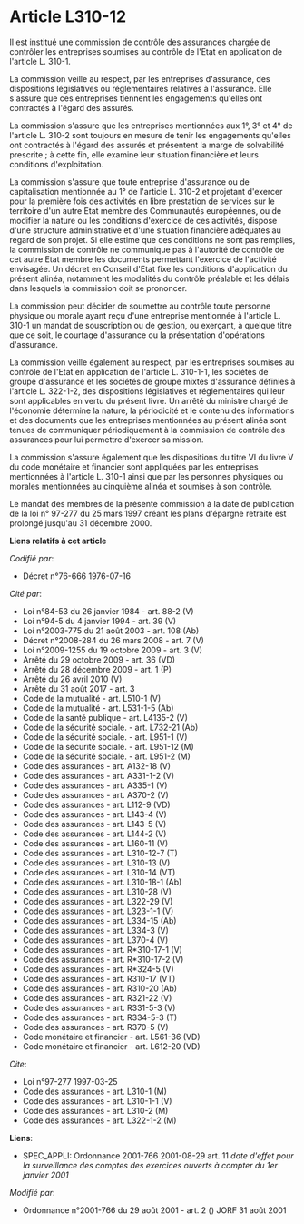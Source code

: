 # Article L310-12

Il est institué une commission de contrôle des assurances chargée de contrôler les entreprises soumises au contrôle de l'Etat
en application de l'article L. 310-1.

La commission veille au respect, par les entreprises d'assurance, des dispositions législatives ou réglementaires relatives à
l'assurance. Elle s'assure que ces entreprises tiennent les engagements qu'elles ont contractés à l'égard des assurés.

La commission s'assure que les entreprises mentionnées aux 1°, 3° et 4° de l'article L. 310-2 sont toujours en mesure de
tenir les engagements qu'elles ont contractés à l'égard des assurés et présentent la marge de solvabilité prescrite ; à cette
fin, elle examine leur situation financière et leurs conditions d'exploitation.

La commission s'assure que toute entreprise d'assurance ou de capitalisation mentionnée au 1° de l'article L. 310-2 et
projetant d'exercer pour la première fois des activités en libre prestation de services sur le territoire d'un autre Etat
membre des Communautés européennes, ou de modifier la nature ou les conditions d'exercice de ces activités, dispose d'une
structure administrative et d'une situation financière adéquates au regard de son projet. Si elle estime que ces conditions
ne sont pas remplies, la commission de contrôle ne communique pas à l'autorité de contrôle de cet autre Etat membre les
documents permettant l'exercice de l'activité envisagée. Un décret en Conseil d'Etat fixe les conditions d'application du
présent alinéa, notamment les modalités du contrôle préalable et les délais dans lesquels la commission doit se prononcer.

La commission peut décider de soumettre au contrôle toute personne physique ou morale ayant reçu d'une entreprise mentionnée
à l'article L. 310-1 un mandat de souscription ou de gestion, ou exerçant, à quelque titre que ce soit, le courtage
d'assurance ou la présentation d'opérations d'assurance.

La commission veille également au respect, par les entreprises soumises au contrôle de l'Etat en application de l'article L.
310-1-1, les sociétés de groupe d'assurance et les sociétés de groupe mixtes d'assurance définies à l'article L. 322-1-2, des
dispositions législatives et réglementaires qui leur sont applicables en vertu du présent livre. Un arrêté du ministre chargé
de l'économie détermine la nature, la périodicité et le contenu des informations et des documents que les entreprises
mentionnées au présent alinéa sont tenues de communiquer périodiquement à la commission de contrôle des assurances pour lui
permettre d'exercer sa mission.

La commission s'assure également que les dispositions du titre VI du livre V du code monétaire et financier sont appliquées
par les entreprises mentionnées à l'article L. 310-1 ainsi que par les personnes physiques ou morales mentionnées au
cinquième alinéa et soumises à son contrôle.

Le mandat des membres de la présente commission à la date de publication de la loi n° 97-277 du 25 mars 1997 créant les plans
d'épargne retraite est prolongé jusqu'au 31 décembre 2000.

**Liens relatifs à cet article**

_Codifié par_:

  - Décret n°76-666 1976-07-16

_Cité par_:

  - Loi n°84-53 du 26 janvier 1984 - art. 88-2 (V)
  - Loi n°94-5 du 4 janvier 1994 - art. 39 (V)
  - Loi n°2003-775 du 21 août 2003 - art. 108 (Ab)
  - Décret n°2008-284 du 26 mars 2008 - art. 7 (V)
  - Loi n°2009-1255 du 19 octobre 2009 - art. 3 (V)
  - Arrêté du 29 octobre 2009 - art. 36 (VD)
  - Arrêté du 28 décembre 2009 - art. 1 (P)
  - Arrêté du 26 avril 2010 (V)
  - Arrêté du 31 août 2017 - art. 3
  - Code de la mutualité - art. L510-1 (V)
  - Code de la mutualité - art. L531-1-5 (Ab)
  - Code de la santé publique - art. L4135-2 (V)
  - Code de la sécurité sociale. - art. L732-21 (Ab)
  - Code de la sécurité sociale. - art. L951-1 (V)
  - Code de la sécurité sociale. - art. L951-12 (M)
  - Code de la sécurité sociale. - art. L951-2 (M)
  - Code des assurances - art. A132-18 (V)
  - Code des assurances - art. A331-1-2 (V)
  - Code des assurances - art. A335-1 (V)
  - Code des assurances - art. A370-2 (V)
  - Code des assurances - art. L112-9 (VD)
  - Code des assurances - art. L143-4 (V)
  - Code des assurances - art. L143-5 (V)
  - Code des assurances - art. L144-2 (V)
  - Code des assurances - art. L160-11 (V)
  - Code des assurances - art. L310-12-7 (T)
  - Code des assurances - art. L310-13 (V)
  - Code des assurances - art. L310-14 (VT)
  - Code des assurances - art. L310-18-1 (Ab)
  - Code des assurances - art. L310-28 (V)
  - Code des assurances - art. L322-29 (V)
  - Code des assurances - art. L323-1-1 (V)
  - Code des assurances - art. L334-15 (Ab)
  - Code des assurances - art. L334-3 (V)
  - Code des assurances - art. L370-4 (V)
  - Code des assurances - art. R*310-17-1 (V)
  - Code des assurances - art. R*310-17-2 (V)
  - Code des assurances - art. R*324-5 (V)
  - Code des assurances - art. R310-17 (VT)
  - Code des assurances - art. R310-20 (Ab)
  - Code des assurances - art. R321-22 (V)
  - Code des assurances - art. R331-5-3 (V)
  - Code des assurances - art. R334-5-3 (T)
  - Code des assurances - art. R370-5 (V)
  - Code monétaire et financier - art. L561-36 (VD)
  - Code monétaire et financier - art. L612-20 (VD)

_Cite_:

  - Loi n°97-277 1997-03-25
  - Code des assurances - art. L310-1 (M)
  - Code des assurances - art. L310-1-1 (V)
  - Code des assurances - art. L310-2 (M)
  - Code des assurances - art. L322-1-2 (M)

**Liens**:

  - SPEC_APPLI: Ordonnance 2001-766 2001-08-29 art. 11 *date d'effet pour la surveillance des comptes des exercices ouverts à compter du 1er janvier 2001*

_Modifié par_:

  - Ordonnance n°2001-766 du 29 août 2001 - art. 2 () JORF 31 août 2001
